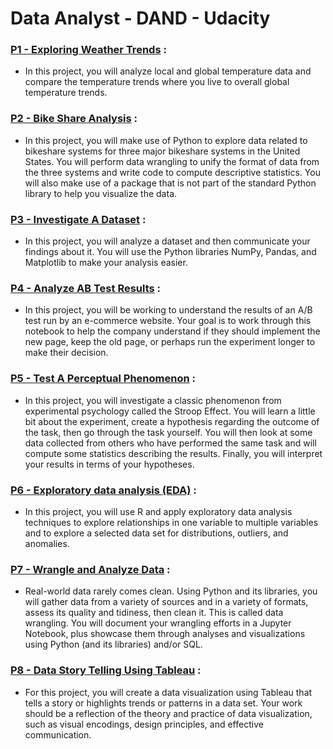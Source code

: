 # Data Analyst - DAND - Udacity

### [P1 - Exploring Weather Trends](https://github.com/MHAbido/DataAnalyst-DAND-Udacity/tree/master/P1-ExploringWeatherTrends) : 
- In this project, you will analyze local and global temperature data and compare the temperature trends where you live to overall global temperature trends.

### [P2 - Bike Share Analysis](https://github.com/MHAbido/DataAnalyst-DAND-Udacity/tree/master/P2-BikeShareAnalysis) :
- In this project, you will make use of Python to explore data related to bikeshare systems for three major bikeshare systems in the United States. You will perform data wrangling to unify the format of data from the three systems and write code to compute descriptive statistics. You will also make use of a package that is not part of the standard Python library to help you visualize the data.

### [P3 - Investigate A Dataset](https://github.com/MHAbido/DataAnalyst-DAND-Udacity/tree/master/P3-InvestigateDataset) : 
- In this project, you will analyze a dataset and then communicate your findings about it. You will use the Python libraries NumPy, Pandas, and Matplotlib to make your analysis easier.

### [P4 - Analyze AB Test Results](https://github.com/MHAbido/DataAnalyst-DAND-Udacity/tree/master/P4-AnalyzeABTestResults) :
- In this project, you will be working to understand the results of an A/B test run by an e-commerce website. Your goal is to work through this notebook to help the company understand if they should implement the new page, keep the old page, or perhaps run the experiment longer to make their decision.

### [P5 - Test A Perceptual Phenomenon](https://github.com/MHAbido/DataAnalyst-DAND-Udacity/tree/master/P5-TestPerceptualPhenomenon) :
- In this project, you will investigate a classic phenomenon from experimental psychology called the Stroop Effect. You will learn a little bit about the experiment, create a hypothesis regarding the outcome of the task, then go through the task yourself. You will then look at some data collected from others who have performed the same task and will compute some statistics describing the results. Finally, you will interpret your results in terms of your hypotheses.

### [P6 - Exploratory data analysis (EDA)](https://github.com/MHAbido/DataAnalyst-DAND-Udacity/tree/master/P6-EDA) :
- In this project, you will use R and apply exploratory data analysis techniques to explore relationships in one variable to multiple variables and to explore a selected data set for distributions, outliers, and anomalies.

### [P7 - Wrangle and Analyze Data](https://github.com/MHAbido/DataAnalyst-DAND-Udacity/tree/master/P7-DataWrangling) : 
- Real-world data rarely comes clean. Using Python and its libraries, you will gather data from a variety of sources and in a variety of formats, assess its quality and tidiness, then clean it. This is called data wrangling. You will document your wrangling efforts in a Jupyter Notebook, plus showcase them through analyses and visualizations using Python (and its libraries) and/or SQL.

### [P8 - Data Story Telling Using Tableau](https://github.com/MHAbido/DataAnalyst-DAND-Udacity/tree/master/P8-DataVisualizationUsingTableau) :
- For this project, you will create a data visualization using Tableau that tells a story or highlights trends or patterns in a data set. Your work should be a reflection of the theory and practice of data visualization, such as visual encodings, design principles, and effective communication.
